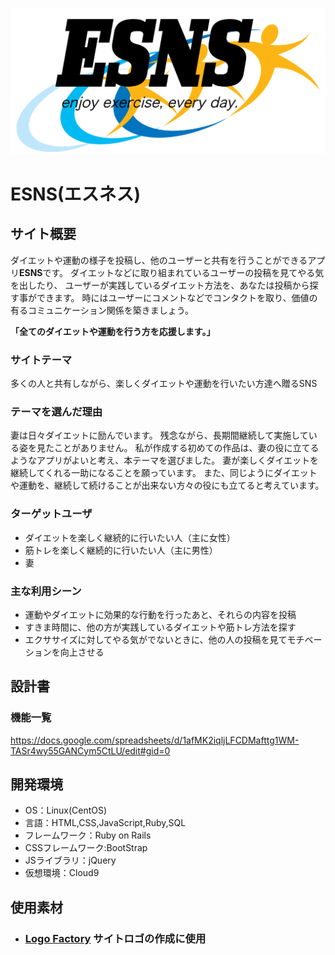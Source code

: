 ![ESNSのロゴ](app/assets/images/logo.png)

# ESNS(エスネス)

## サイト概要
ダイエットや運動の様子を投稿し、他のユーザーと共有を行うことができるアプリ**ESNS**です。
ダイエットなどに取り組まれているユーザーの投稿を見てやる気を出したり、
ユーザーが実践しているダイエット方法を、あなたは投稿から探す事ができます。
時にはユーザーにコメントなどでコンタクトを取り、価値の有るコミュニケーション関係を築きましょう。


**「全てのダイエットや運動を行う方を応援します。」**

### サイトテーマ
多くの人と共有しながら、楽しくダイエットや運動を行いたい方達へ贈るSNS


### テーマを選んだ理由
妻は日々ダイエットに励んでいます。
残念ながら、長期間継続して実施している姿を見たことがありません。
私が作成する初めての作品は、妻の役に立てるようなアプリがよいと考え、本テーマを選びました。
妻が楽しくダイエットを継続してくれる一助になることを願っています。
また、同じようにダイエットや運動を、継続して続けることが出来ない方々の役にも立てると考えています。


### ターゲットユーザ

 - ダイエットを楽しく継続的に行いたい人（主に女性）
 - 筋トレを楽しく継続的に行いたい人（主に男性）
 - 妻

### 主な利用シーン

 - 運動やダイエットに効果的な行動を行ったあと、それらの内容を投稿
 - すきま時間に、他の方が実践しているダイエットや筋トレ方法を探す
 - エクササイズに対してやる気がでないときに、他の人の投稿を見てモチベーションを向上させる

## 設計書

### 機能一覧
<https://docs.google.com/spreadsheets/d/1afMK2iqljLFCDMafttg1WM-TASr4wy55GANCym5CtLU/edit#gid=0>

## 開発環境
- OS：Linux(CentOS)
- 言語：HTML,CSS,JavaScript,Ruby,SQL
- フレームワーク：Ruby on Rails
- CSSフレームワーク:BootStrap
- JSライブラリ：jQuery
- 仮想環境：Cloud9

## 使用素材
- ### [Logo Factory](http://www.logofactoryweb.com/default_lg.asp?lg=ja) サイトロゴの作成に使用